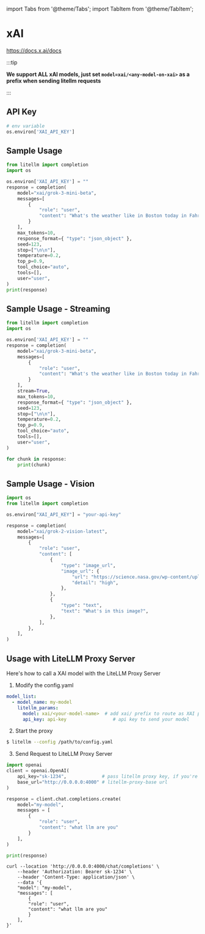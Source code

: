 import Tabs from '@theme/Tabs';
import TabItem from '@theme/TabItem';

# xAI

https://docs.x.ai/docs

:::tip

**We support ALL xAI models, just set `model=xai/<any-model-on-xai>` as a prefix when sending litellm requests**

:::

## API Key
```python
# env variable
os.environ['XAI_API_KEY']
```

## Sample Usage

```python showLineNumbers title="LiteLLM python sdk usage - Non-streaming"
from litellm import completion
import os

os.environ['XAI_API_KEY'] = ""
response = completion(
    model="xai/grok-3-mini-beta",
    messages=[
        {
            "role": "user",
            "content": "What's the weather like in Boston today in Fahrenheit?",
        }
    ],
    max_tokens=10,
    response_format={ "type": "json_object" },
    seed=123,
    stop=["\n\n"],
    temperature=0.2,
    top_p=0.9,
    tool_choice="auto",
    tools=[],
    user="user",
)
print(response)
```

## Sample Usage - Streaming

```python showLineNumbers title="LiteLLM python sdk usage - Streaming"
from litellm import completion
import os

os.environ['XAI_API_KEY'] = ""
response = completion(
    model="xai/grok-3-mini-beta",
    messages=[
        {
            "role": "user",
            "content": "What's the weather like in Boston today in Fahrenheit?",
        }
    ],
    stream=True,
    max_tokens=10,
    response_format={ "type": "json_object" },
    seed=123,
    stop=["\n\n"],
    temperature=0.2,
    top_p=0.9,
    tool_choice="auto",
    tools=[],
    user="user",
)

for chunk in response:
    print(chunk)
```

## Sample Usage - Vision

```python showLineNumbers title="LiteLLM python sdk usage - Vision"
import os 
from litellm import completion

os.environ["XAI_API_KEY"] = "your-api-key"

response = completion(
    model="xai/grok-2-vision-latest",
    messages=[
        {
            "role": "user",
            "content": [
                {
                    "type": "image_url",
                    "image_url": {
                        "url": "https://science.nasa.gov/wp-content/uploads/2023/09/web-first-images-release.png",
                        "detail": "high",
                    },
                },
                {
                    "type": "text",
                    "text": "What's in this image?",
                },
            ],
        },
    ],
)
```

## Usage with LiteLLM Proxy Server

Here's how to call a XAI model with the LiteLLM Proxy Server

1. Modify the config.yaml 

  ```yaml showLineNumbers
  model_list:
    - model_name: my-model
      litellm_params:
        model: xai/<your-model-name>  # add xai/ prefix to route as XAI provider
        api_key: api-key                 # api key to send your model
  ```


2. Start the proxy 

  ```bash
  $ litellm --config /path/to/config.yaml
  ```

3. Send Request to LiteLLM Proxy Server

  <Tabs>

  <TabItem value="openai" label="OpenAI Python v1.0.0+">

  ```python showLineNumbers
  import openai
  client = openai.OpenAI(
      api_key="sk-1234",             # pass litellm proxy key, if you're using virtual keys
      base_url="http://0.0.0.0:4000" # litellm-proxy-base url
  )

  response = client.chat.completions.create(
      model="my-model",
      messages = [
          {
              "role": "user",
              "content": "what llm are you"
          }
      ],
  )

  print(response)
  ```
  </TabItem>

  <TabItem value="curl" label="curl">

  ```shell
  curl --location 'http://0.0.0.0:4000/chat/completions' \
      --header 'Authorization: Bearer sk-1234' \
      --header 'Content-Type: application/json' \
      --data '{
      "model": "my-model",
      "messages": [
          {
          "role": "user",
          "content": "what llm are you"
          }
      ],
  }'
  ```
  </TabItem>

  </Tabs>


